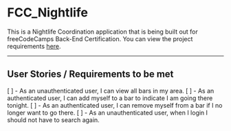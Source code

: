 # FCC_Nightlife

This is a Nightlife Coordination application that is being built out for freeCodeCamps Back-End Certification. You can view the project requirements [here](https://www.freecodecamp.org/challenges/build-a-nightlife-coordination-app).

----------

## User Stories / Requirements to be met

[ ] - As an unauthenticated user, I can view all bars in my area.
[ ] - As an authenticated user, I can add myself to a bar to indicate I am going there tonight.
[ ] - As an authenticated user, I can remove myself from a bar if I no longer want to go there.
[ ] - As an unauthenticated user, when I login I should not have to search again.